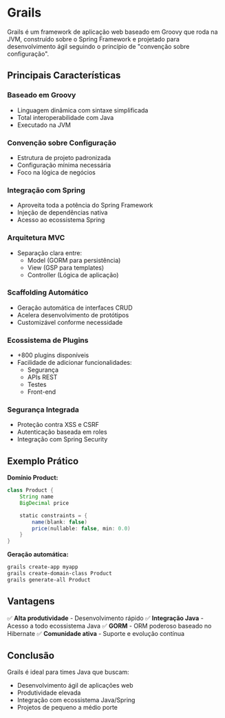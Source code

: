 # Grails

Grails é um framework de aplicação web baseado em Groovy que roda na JVM, construído sobre o Spring Framework e projetado para desenvolvimento ágil seguindo o princípio de "convenção sobre configuração".

## Principais Características

### Baseado em Groovy

- Linguagem dinâmica com sintaxe simplificada
- Total interoperabilidade com Java
- Executado na JVM

### Convenção sobre Configuração

- Estrutura de projeto padronizada
- Configuração mínima necessária
- Foco na lógica de negócios

### Integração com Spring

- Aproveita toda a potência do Spring Framework
- Injeção de dependências nativa
- Acesso ao ecossistema Spring

### Arquitetura MVC

- Separação clara entre:
  - Model (GORM para persistência)
  - View (GSP para templates)
  - Controller (Lógica de aplicação)

### Scaffolding Automático

- Geração automática de interfaces CRUD
- Acelera desenvolvimento de protótipos
- Customizável conforme necessidade

### Ecossistema de Plugins

- +800 plugins disponíveis
- Facilidade de adicionar funcionalidades:
  - Segurança
  - APIs REST
  - Testes
  - Front-end

### Segurança Integrada

- Proteção contra XSS e CSRF
- Autenticação baseada em roles
- Integração com Spring Security

## Exemplo Prático

**Domínio Product:**

```groovy
class Product {
    String name
    BigDecimal price

    static constraints = {
        name(blank: false)
        price(nullable: false, min: 0.0)
    }
}
```

**Geração automática:**

```bash
grails create-app myapp
grails create-domain-class Product
grails generate-all Product
```

## Vantagens

✅ **Alta produtividade** - Desenvolvimento rápido
✅ **Integração Java** - Acesso a todo ecossistema Java
✅ **GORM** - ORM poderoso baseado no Hibernate
✅ **Comunidade ativa** - Suporte e evolução contínua

## Conclusão

Grails é ideal para times Java que buscam:

- Desenvolvimento ágil de aplicações web
- Produtividade elevada
- Integração com ecossistema Java/Spring
- Projetos de pequeno a médio porte
